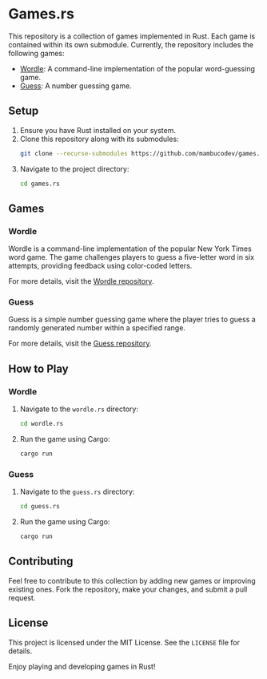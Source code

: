 # Games.rs

This repository is a collection of games implemented in Rust. Each game is contained within its own submodule. Currently, the repository includes the following games:

- [Wordle](https://github.com/m0squdev/wordle.rs): A command-line implementation of the popular word-guessing game.
- [Guess](https://github.com/mambucodev/guess.rs): A number guessing game.

## Setup

1. Ensure you have Rust installed on your system.
2. Clone this repository along with its submodules:
   ```sh
   git clone --recurse-submodules https://github.com/mambucodev/games.rs.git
   ```
3. Navigate to the project directory:
   ```sh
   cd games.rs
   ```

## Games

### Wordle

Wordle is a command-line implementation of the popular New York Times word game. The game challenges players to guess a five-letter word in six attempts, providing feedback using color-coded letters.

For more details, visit the [Wordle repository](https://github.com/m0squdev/wordle.rs).

### Guess

Guess is a simple number guessing game where the player tries to guess a randomly generated number within a specified range.

For more details, visit the [Guess repository](https://github.com/mambucodev/guess.rs).

## How to Play

### Wordle

1. Navigate to the `wordle.rs` directory:
   ```sh
   cd wordle.rs
   ```
2. Run the game using Cargo:
   ```sh
   cargo run
   ```

### Guess

1. Navigate to the `guess.rs` directory:
   ```sh
   cd guess.rs
   ```
2. Run the game using Cargo:
   ```sh
   cargo run
   ```

## Contributing

Feel free to contribute to this collection by adding new games or improving existing ones. Fork the repository, make your changes, and submit a pull request.

## License

This project is licensed under the MIT License. See the `LICENSE` file for details.

Enjoy playing and developing games in Rust!
